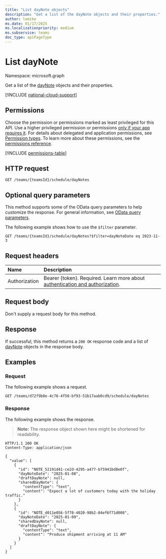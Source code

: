 ```yaml
---
title: "List dayNote objects"
description: "Get a list of the dayNote objects and their properties."
author: lemike
ms.date: 01/17/2025
ms.localizationpriority: medium
ms.subservice: teams
doc_type: apiPageType
---
```


# List dayNote

Namespace: microsoft.graph

Get a list of the [dayNote](../resources/daynote.md) objects and their properties.

[!INCLUDE [national-cloud-support](../../includes/global-only.md)]

## Permissions

Choose the permission or permissions marked as least privileged for this API. Use a higher privileged permission or permissions [only if your app requires it](/graph/permissions-overview#best-practices-for-using-microsoft-graph-permissions). For details about delegated and application permissions, see [Permission types](/graph/permissions-overview#permission-types). To learn more about these permissions, see the [permissions reference](/graph/permissions-reference).

<!-- { "blockType": "permissions", "name": "schedule_list_daynotes" } -->
[!INCLUDE [permissions-table](../includes/permissions/schedule-list-daynotes-permissions.md)]

## HTTP request

<!-- {
  "blockType": "ignored"
}
-->
```http
GET /teams/{teamsId}/schedule/dayNotes
```

## Optional query parameters

This method supports some of the OData query parameters to help customize the response. For general information, see [OData query parameters](/graph/query-parameters).

The following example shows how to use the `$filter` parameter.

```http
GET /teams/{teamsId}/schedule/dayNotes?$filter=dayNoteDate eq 2023-11-3
```

## Request headers

|Name|Description|
|:---|:---|
|Authorization|Bearer {token}. Required. Learn more about [authentication and authorization](/graph/auth/auth-concepts).|

## Request body

Don't supply a request body for this method.

## Response

If successful, this method returns a `200 OK` response code and a list of [dayNote](../resources/daynote.md) objects in the response body.

## Examples

### Request

The following example shows a request.

```http
GET /teams/d72f9b8e-4c76-4f50-bf93-51b17aab0cd9/schedule/dayNotes
```


### Response

The following example shows the response.
>**Note:** The response object shown here might be shortened for readability.

```http
HTTP/1.1 200 OK
Content-Type: application/json

{
  "value": [
    {
      "id": "NOTE_52191d41-ce2d-4295-a477-b75941bd8e0f",
      "dayNoteDate": "2025-01-08",
      "draftDayNote": null,
      "sharedDayNote": {
        "contentType": "text",
        "content": "Expect a lot of customers today with the holiday traffic."
      }
    },
    {
      "id": "NOTE_d011e056-5f78-4020-98b2-84ef6f71d008",
      "dayNoteDate": "2025-01-09",
      "sharedDayNote": null,
      "draftDayNote": {
        "contentType": "text",
        "content": "Produce shipment arriving at 11 AM"
      }
    }
  ]
}
```

